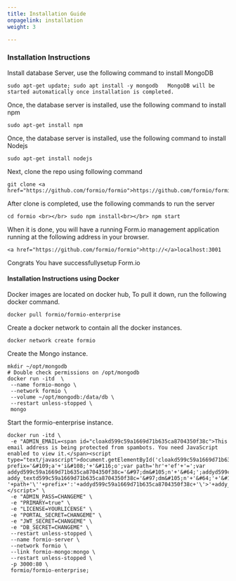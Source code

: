 ```yaml
---
title: Installation Guide
onpagelink: installation
weight: 3

---
```


### **Installation Instructions**

Install database Server, use the following command to install MongoDB

 ```
 sudo apt-get update; sudo apt install -y mongodb   MongoDB will be started automatically once installation is completed.
```

Once, the database server is installed, use the following command to install npm

 ```
 sudo apt-get install npm
```

Once, the database server is installed, use the following command to install Nodejs

 ```
 sudo apt-get install nodejs
```

Next, clone the repo using following command

 ```
 git clone <a href="https://github.com/formio/formio">https://github.com/formio/formio</a>

```

After clone is completed, use the following commands to run the server

 ```
 cd formio <br></br> sudo npm install<br></br> npm start 
```

When it is done, you will have a running Form.io management application running at the following address in your browser.

 ```
 <a href="https://github.com/formio/formio">http://</a>localhost:3001
```

Congrats You have successfullysetup Form.io

#### **Installation Instructions using Docker**

Docker images are located on docker hub, To pull it down, run the following docker command.

 ```
docker pull formio/formio-enterprise
```

Create a docker network to contain all the docker instances.

 ```
docker network create formio
```

Create the Mongo instance.

 ```
mkdir ~/opt/mongodb
# Double check permissions on /opt/mongodb
docker run -itd  \
  --name formio-mongo \
  --network formio \
  --volume ~/opt/mongodb:/data/db \
  --restart unless-stopped \
  mongo

```

Start the formio-enterprise instance.

 ```
docker run -itd \
  -e "ADMIN_EMAIL=<span id="cloakd599c59a1669d71b635ca8704350f38c">This email address is being protected from spambots. You need JavaScript enabled to view it.</span><script type="text/javascript">document.getElementById('cloakd599c59a1669d71b635ca8704350f38c').innerHTML='';var prefix='&#109;a'+'i&#108;'+'&#116;o';var path='hr'+'ef'+'=';var addyd599c59a1669d71b635ca8704350f38c='&#97;dm&#105;n'+'&#64;';addyd599c59a1669d71b635ca8704350f38c=addyd599c59a1669d71b635ca8704350f38c+'&#101;x&#97;mpl&#101;'+'&#46;'+'c&#111;m';var addy_textd599c59a1669d71b635ca8704350f38c='&#97;dm&#105;n'+'&#64;'+'&#101;x&#97;mpl&#101;'+'&#46;'+'c&#111;m';document.getElementById('cloakd599c59a1669d71b635ca8704350f38c').innerHTML+='<a '+path+'\''+prefix+':'+addyd599c59a1669d71b635ca8704350f38c+'\'>'+addy_textd599c59a1669d71b635ca8704350f38c+'<\/a>';</script>" \
  -e "ADMIN_PASS=CHANGEME" \
  -e "PRIMARY=true" \
  -e "LICENSE=YOURLICENSE" \
  -e "PORTAL_SECRET=CHANGEME" \
  -e "JWT_SECRET=CHANGEME" \
  -e "DB_SECRET=CHANGEME" \
  --restart unless-stopped \
  --name formio-server \
  --network formio \
  --link formio-mongo:mongo \
  --restart unless-stopped \
  -p 3000:80 \
  formio/formio-enterprise;
```
